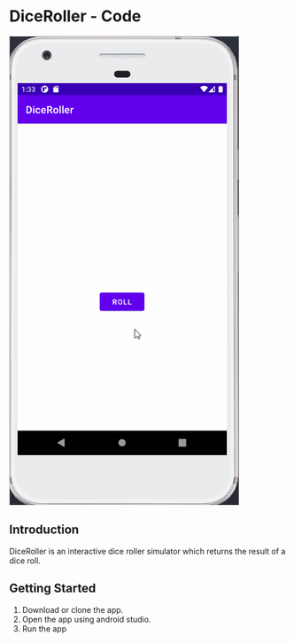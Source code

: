 DiceRoller - Code
=====================

![](diceRoller.gif)

Introduction
------------

DiceRoller is an interactive dice roller simulator which returns the result of a dice roll.

Getting Started
---------------

1. Download or clone the app.
2. Open the app using android studio.
3. Run the app